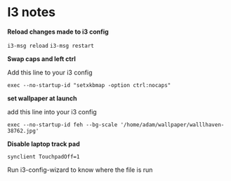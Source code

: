 
# I3 notes 

**Reload changes made to i3 config**

`i3-msg reload`
`i3-msg restart`


**Swap caps and left ctrl**

Add this line to your i3 config 

`exec --no-startup-id "setxkbmap -option ctrl:nocaps"`


**set wallpaper at launch**

add this line into your i3 config  

`exec --no-startup-id feh --bg-scale '/home/adam/wallpaper/walllhaven-38762.jpg'`

**Disable laptop track pad**

`synclient TouchpadOff=1`

Run i3-config-wizard to know where the file is run 
